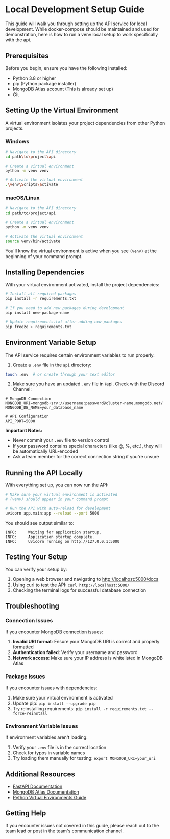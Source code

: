 # Local Development Setup Guide

This guide will walk you through setting up the API service for local development. While docker-compose should be maintained and used for demonstration, here is how to run a venv local setup to work specifically with the api.

## Prerequisites

Before you begin, ensure you have the following installed:

- Python 3.8 or higher
- pip (Python package installer)
- MongoDB Atlas account (This is already set up)
- Git

## Setting Up the Virtual Environment

A virtual environment isolates your project dependencies from other Python projects.

### Windows

```bash
# Navigate to the API directory
cd path\to\project\api

# Create a virtual environment
python -m venv venv

# Activate the virtual environment
.\venv\Scripts\activate
```

### macOS/Linux

```bash
# Navigate to the API directory
cd path/to/project/api

# Create a virtual environment
python -m venv venv

# Activate the virtual environment
source venv/bin/activate
```

You'll know the virtual environment is active when you see `(venv)` at the beginning of your command prompt.

## Installing Dependencies

With your virtual environment activated, install the project dependencies:

```bash
# Install all required packages
pip install -r requirements.txt

# If you need to add new packages during development
pip install new-package-name

# Update requirements.txt after adding new packages
pip freeze > requirements.txt
```

## Environment Variable Setup

The API service requires certain environment variables to run properly.

1. Create a `.env` file in the `api` directory:

```bash
touch .env  # or create through your text editor
```

2. Make sure you have an updated `.env` file in /api. Check with the Discord Channel:

```
# MongoDB Connection
MONGODB_URI=mongodb+srv://username:password@cluster-name.mongodb.net/
MONGODB_DB_NAME=your_database_name

# API Configuration
API_PORT=5000
```

**Important Notes:**
- Never commit your `.env` file to version control
- If your password contains special characters (like @, %, etc.), they will be automatically URL-encoded
- Ask a team member for the correct connection string if you're unsure

## Running the API Locally

With everything set up, you can now run the API:

```bash
# Make sure your virtual environment is activated
# (venv) should appear in your command prompt

# Run the API with auto-reload for development
uvicorn app.main:app --reload --port 5000
```

You should see output similar to:
```
INFO:     Waiting for application startup.
INFO:     Application startup complete.
INFO:     Uvicorn running on http://127.0.0.1:5000
```

## Testing Your Setup

You can verify your setup by:

1. Opening a web browser and navigating to [http://localhost:5000/docs](http://localhost:5000/docs)
2. Using curl to test the API: `curl http://localhost:5000/`
3. Checking the terminal logs for successful database connection

## Troubleshooting

### Connection Issues

If you encounter MongoDB connection issues:

1. **Invalid URI format**: Ensure your MongoDB URI is correct and properly formatted
2. **Authentication failed**: Verify your username and password
3. **Network access**: Make sure your IP address is whitelisted in MongoDB Atlas

### Package Issues

If you encounter issues with dependencies:

1. Make sure your virtual environment is activated
2. Update pip: `pip install --upgrade pip`
3. Try reinstalling requirements: `pip install -r requirements.txt --force-reinstall`

### Environment Variable Issues

If environment variables aren't loading:

1. Verify your `.env` file is in the correct location
2. Check for typos in variable names
3. Try loading them manually for testing: `export MONGODB_URI=your_uri`

## Additional Resources

- [FastAPI Documentation](https://fastapi.tiangolo.com/)
- [MongoDB Atlas Documentation](https://docs.atlas.mongodb.com/)
- [Python Virtual Environments Guide](https://docs.python.org/3/tutorial/venv.html)

## Getting Help

If you encounter issues not covered in this guide, please reach out to the team lead or post in the team's communication channel.

